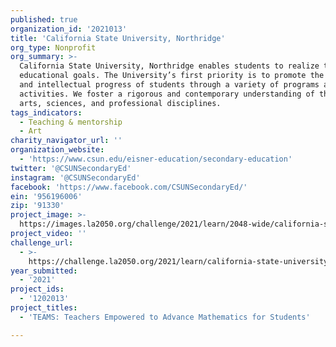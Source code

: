 ```yaml
---
published: true
organization_id: '2021013'
title: 'California State University, Northridge'
org_type: Nonprofit
org_summary: >-
  California State University, Northridge enables students to realize their
  educational goals. The University’s first priority is to promote the welfare
  and intellectual progress of students through a variety of programs and
  activities. We foster a rigorous and contemporary understanding of the liberal
  arts, sciences, and professional disciplines.
tags_indicators:
  - Teaching & mentorship
  - Art
charity_navigator_url: ''
organization_website:
  - 'https://www.csun.edu/eisner-education/secondary-education'
twitter: '@CSUNSecondaryEd'
instagram: '@CSUNSecondaryEd'
facebook: 'https://www.facebook.com/CSUNSecondaryEd/'
ein: '956196006'
zip: '91330'
project_image: >-
  https://images.la2050.org/challenge/2021/learn/2048-wide/california-state-university-northridge.jpg
project_video: ''
challenge_url:
  - >-
    https://challenge.la2050.org/2021/learn/california-state-university-northridge/
year_submitted:
  - '2021'
project_ids:
  - '1202013'
project_titles:
  - 'TEAMS: Teachers Empowered to Advance Mathematics for Students'

---
```

